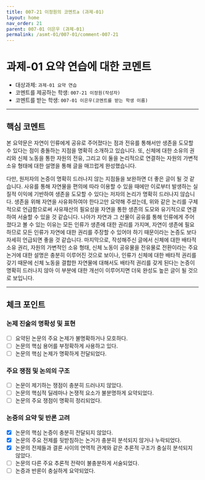 ```yaml
---
title: 007-21 이정원의 코멘트a (과제-01) 
layout: home
nav_order: 21
parent: 007-01 이은우 (과제-01)
permalink: /asmt-01/007-01/comment-007-21
---
```


# 과제-01 요약 연습에 대한 코멘트

- 대상과제: `과제-01 요약 연습`
- 코멘트를 제공하는 학생: `007-21 이정원(작성자)` 
- 코멘트를 받는 학생: `007-01 이은우(코멘트를 받는 학생 이름)` 

---

## 핵심 코멘트

본 요약문은 자연이 인류에게 공유로 주어졌다는 점과 전유를 통해서만 생존을 도모할 수 있다는 점이 충돌하는 지점을 명확히 소개하고 있습니다. 또, 신체에 대한 소유의 권리와 신체 노동을 통한 자원의 전유, 그리고 이 둘을 논리적으로 연결하는 자원의 가변적 소유 형태에 대한 설명을 통해 글을 매끄럽게 완성했습니다.

다만, 원저자의 논증이 명확히 드러나지 않는 지점들을 보완하면 더 좋은 글이 될 것 같습니다. 사유를 통해 자연물을 편의에 따라 이용할 수 있을 때에만 이로부터 발생하는 실질적 이익에 기반하여 생존을 도모할 수 있다는 저자의 논리가 명확히 드러나지 않습니다. 생존을 위해 자연을 사유화하여야 한다고만 요약해 주셨는데, 위와 같은 논리를 구체적으로 언급함으로써 사유재산의 필요성을 자연을 통한 생존의 도모와 유기적으로 연결하여 서술할 수 있을 것 같습니다. 나아가 자연과 그 산물이 공유를 통해 인류에게 주어졌다고 볼 수 있는 이유는 모든 인류가 생존에 대한 권리를 가지며, 자연이 생존에 필요하므로 모든 인류가 자연에 대한 권리를 주장할 수 있어야 하기 때문이라는 논증도 보다 자세히 언급되면 좋을 것 같습니다. 마지막으로, 작성해주신 글에서 신체에 대한 배타적 소유 권리, 자원의 가변적인 소유 형태, 신체 노동이 공유물을 전유물로 전환이라는 주요 논거에 대한 설명은 충분히 이루어진 것으로 보이나, 인류가 신체에 대한 배타적 권리를 갖기 때문에 신체 노동을 결합한 자연물에 대해서도 배타적 권리를 갖게 된다는 논증이 명확히 드러나지 않아 이 부분에 대한 개선이 이루어지면 더욱 완성도 높은 글이 될 것으로 보입니다.

---

## 체크 포인트

### 논제 진술의 명확성 및 표현  
- [ ] 요약된 논문의 주요 논제가 불명확하거나 모호하다.  
- [ ] 논문의 핵심 용어를 부정확하게 사용하고 있다.  
- [ ] 논문의 핵심 논제가 명확하게 전달되었다.  

### 주요 쟁점 및 논의의 구조  
- [ ] 논문이 제기하는 쟁점이 충분히 드러나지 않았다.  
- [ ] 논문의 핵심적 딜레마나 논쟁적 요소가 불분명하게 요약되었다.  
- [ ] 논문의 주요 쟁점이 명확히 정리되었다.  

### 논증의 요약 및 반론 고려  
- [x] 논문의 핵심 논증이 충분히 전달되지 않았다.  
- [x] 논문의 주요 전제를 뒷받침하는 논거가 충분히 분석되지 않거나 누락되었다.  
- [x] 논문의 전제들과 결론 사이의 연역적 관계와 같은 추론적 구조가 충실히 분석되지 않았다.  
- [ ] 논문의 다른 주요 추론적 전략이 불충분하게 서술되었다.
- [ ] 논증과 반론이 충실하게 요약되었다. 